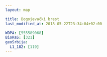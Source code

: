 ```yaml
---
layout: map

title: Bogojevački brest
last_modified_at: 2018-05-22T23:34:04+02:00

WDPA: [555589068]
BioRaS: [321]
geoSrbija:
  L1_182: [119]
---
```

